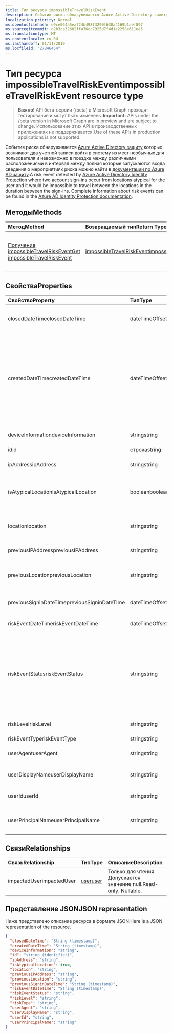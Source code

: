 ```yaml
---
title: Тип ресурса impossibleTravelRiskEvent
description: События риска обнаруживается Azure Active Directory защиту которых возникают два учетной записи войти в систему из мест необычных для пользователя и невозможно в поездке между различными расположениями в интервал между которые запускаются входа полные сведения о события рисков можно найти в документации по Azure AD защиту.
localization_priority: Normal
ms.openlocfilehash: e9ce064a5ea724b498f3290f630a4169b1aef897
ms.sourcegitcommit: d2b3ca32602ffa76cc7925d7f4d1e2258e611ea5
ms.translationtype: MT
ms.contentlocale: ru-RU
ms.lasthandoff: 01/11/2019
ms.locfileid: "27846454"
---
```

# <a name="impossibletravelriskevent-resource-type"></a><span data-ttu-id="2a1f1-103">Тип ресурса impossibleTravelRiskEvent</span><span class="sxs-lookup"><span data-stu-id="2a1f1-103">impossibleTravelRiskEvent resource type</span></span>

> <span data-ttu-id="2a1f1-104">**Важно!** API бета-версии (/beta) в Microsoft Graph проходят тестирование и могут быть изменены.</span><span class="sxs-lookup"><span data-stu-id="2a1f1-104">**Important:** APIs under the /beta version in Microsoft Graph are in preview and are subject to change.</span></span> <span data-ttu-id="2a1f1-105">Использование этих API в производственных приложениях не поддерживается.</span><span class="sxs-lookup"><span data-stu-id="2a1f1-105">Use of these APIs in production applications is not supported.</span></span>

<span data-ttu-id="2a1f1-106">События риска обнаруживается [Azure Active Directory защиту](https://azure.microsoft.com/en-us/documentation/articles/active-directory-identityprotection/) которых возникают два учетной записи войти в систему из мест необычных для пользователя и невозможно в поездке между различными расположениями в интервал между полная которые запускаются входа сведения о мероприятиях риска можно найти в [документации по Azure AD защиту](https://azure.microsoft.com/en-us/documentation/articles/active-directory-identityprotection-risk-events-types/).</span><span class="sxs-lookup"><span data-stu-id="2a1f1-106">A risk event detected by [Azure Active Directory Identity Protection](https://azure.microsoft.com/en-us/documentation/articles/active-directory-identityprotection/) where two account sign-ins occur from locations atypical for the user and it would be impossible to travel between the locations in the duration between the sign-ins. Complete information about risk events can be found in the [Azure AD Identity Protection documentation](https://azure.microsoft.com/en-us/documentation/articles/active-directory-identityprotection-risk-events-types/).</span></span>


## <a name="methods"></a><span data-ttu-id="2a1f1-107">Методы</span><span class="sxs-lookup"><span data-stu-id="2a1f1-107">Methods</span></span>

| <span data-ttu-id="2a1f1-108">Метод</span><span class="sxs-lookup"><span data-stu-id="2a1f1-108">Method</span></span>           | <span data-ttu-id="2a1f1-109">Возвращаемый тип</span><span class="sxs-lookup"><span data-stu-id="2a1f1-109">Return Type</span></span>    |<span data-ttu-id="2a1f1-110">Описание</span><span class="sxs-lookup"><span data-stu-id="2a1f1-110">Description</span></span>|
|:---------------|:--------|:----------|
|[<span data-ttu-id="2a1f1-111">Получение impossibleTravelRiskEvent</span><span class="sxs-lookup"><span data-stu-id="2a1f1-111">Get impossibleTravelRiskEvent</span></span>](../api/impossibletravelriskevent-get.md) | [<span data-ttu-id="2a1f1-112">impossibleTravelRiskEvent</span><span class="sxs-lookup"><span data-stu-id="2a1f1-112">impossibleTravelRiskEvent</span></span>](impossibletravelriskevent.md) |<span data-ttu-id="2a1f1-113">Чтение свойства и связи объекта impossibleTravelRiskEvent.</span><span class="sxs-lookup"><span data-stu-id="2a1f1-113">Read properties and relationships of impossibleTravelRiskEvent object.</span></span>|

## <a name="properties"></a><span data-ttu-id="2a1f1-114">Свойства</span><span class="sxs-lookup"><span data-stu-id="2a1f1-114">Properties</span></span>
| <span data-ttu-id="2a1f1-115">Свойство</span><span class="sxs-lookup"><span data-stu-id="2a1f1-115">Property</span></span>     | <span data-ttu-id="2a1f1-116">Тип</span><span class="sxs-lookup"><span data-stu-id="2a1f1-116">Type</span></span>   |<span data-ttu-id="2a1f1-117">Описание</span><span class="sxs-lookup"><span data-stu-id="2a1f1-117">Description</span></span>|
|:---------------|:--------|:----------|
|<span data-ttu-id="2a1f1-118">closedDateTime</span><span class="sxs-lookup"><span data-stu-id="2a1f1-118">closedDateTime</span></span>|<span data-ttu-id="2a1f1-119">dateTimeOffset</span><span class="sxs-lookup"><span data-stu-id="2a1f1-119">dateTimeOffset</span></span>| <span data-ttu-id="2a1f1-120">Дата и время закрытия события риска</span><span class="sxs-lookup"><span data-stu-id="2a1f1-120">The date and time that the risk event was closed</span></span>|
|<span data-ttu-id="2a1f1-121">createdDateTime</span><span class="sxs-lookup"><span data-stu-id="2a1f1-121">createdDateTime</span></span>|<span data-ttu-id="2a1f1-122">dateTimeOffset</span><span class="sxs-lookup"><span data-stu-id="2a1f1-122">dateTimeOffset</span></span>| <span data-ttu-id="2a1f1-123">Дата и время создания события риска.</span><span class="sxs-lookup"><span data-stu-id="2a1f1-123">The date and time that the risk event was created.</span></span> <span data-ttu-id="2a1f1-124">Это всегда больше или равно datetime самого события риска.</span><span class="sxs-lookup"><span data-stu-id="2a1f1-124">This is always greater than or equal to the datetime of the risk event itself.</span></span> <span data-ttu-id="2a1f1-125">Это правильное свойство для использования в качестве фильтра при запросе события рисков.</span><span class="sxs-lookup"><span data-stu-id="2a1f1-125">This is the correct property to use as a filter when querying risk events.</span></span>|
|<span data-ttu-id="2a1f1-126">deviceInformation</span><span class="sxs-lookup"><span data-stu-id="2a1f1-126">deviceInformation</span></span>|<span data-ttu-id="2a1f1-127">string</span><span class="sxs-lookup"><span data-stu-id="2a1f1-127">string</span></span>| <span data-ttu-id="2a1f1-128">Сведения об устройстве</span><span class="sxs-lookup"><span data-stu-id="2a1f1-128">Information about the device</span></span>|
|<span data-ttu-id="2a1f1-129">id</span><span class="sxs-lookup"><span data-stu-id="2a1f1-129">id</span></span>|<span data-ttu-id="2a1f1-130">строка</span><span class="sxs-lookup"><span data-stu-id="2a1f1-130">string</span></span>| <span data-ttu-id="2a1f1-131">Только для чтения</span><span class="sxs-lookup"><span data-stu-id="2a1f1-131">Read-only</span></span>|
|<span data-ttu-id="2a1f1-132">ipAddress</span><span class="sxs-lookup"><span data-stu-id="2a1f1-132">ipAddress</span></span>|<span data-ttu-id="2a1f1-133">string</span><span class="sxs-lookup"><span data-stu-id="2a1f1-133">string</span></span>| <span data-ttu-id="2a1f1-134">IP-адрес второго входа в</span><span class="sxs-lookup"><span data-stu-id="2a1f1-134">The IP address of the second sign-in</span></span>|
|<span data-ttu-id="2a1f1-135">isAtypicalLocation</span><span class="sxs-lookup"><span data-stu-id="2a1f1-135">isAtypicalLocation</span></span>|<span data-ttu-id="2a1f1-136">boolean</span><span class="sxs-lookup"><span data-stu-id="2a1f1-136">boolean</span></span>| <span data-ttu-id="2a1f1-137">Если выполняется одно из расположений необычных для пользователя</span><span class="sxs-lookup"><span data-stu-id="2a1f1-137">If one of the locations is atypical for the user</span></span>|
|<span data-ttu-id="2a1f1-138">location</span><span class="sxs-lookup"><span data-stu-id="2a1f1-138">location</span></span>|<span data-ttu-id="2a1f1-139">string</span><span class="sxs-lookup"><span data-stu-id="2a1f1-139">string</span></span>| <span data-ttu-id="2a1f1-140">Расположение, подключенного к IP-адрес второго входа в</span><span class="sxs-lookup"><span data-stu-id="2a1f1-140">The location attached to the IP address of the second sign-in</span></span>|
|<span data-ttu-id="2a1f1-141">previousIPAddress</span><span class="sxs-lookup"><span data-stu-id="2a1f1-141">previousIPAddress</span></span>|<span data-ttu-id="2a1f1-142">string</span><span class="sxs-lookup"><span data-stu-id="2a1f1-142">string</span></span>| <span data-ttu-id="2a1f1-143">IP-адрес первого входа в</span><span class="sxs-lookup"><span data-stu-id="2a1f1-143">The IP address of the first sign-in</span></span>|
|<span data-ttu-id="2a1f1-144">previousLocation</span><span class="sxs-lookup"><span data-stu-id="2a1f1-144">previousLocation</span></span>|<span data-ttu-id="2a1f1-145">string</span><span class="sxs-lookup"><span data-stu-id="2a1f1-145">string</span></span>| <span data-ttu-id="2a1f1-146">Расположение, подключенного к IP-адрес первого входа в</span><span class="sxs-lookup"><span data-stu-id="2a1f1-146">The location attached to the IP address of the first sign-in</span></span>|
|<span data-ttu-id="2a1f1-147">previousSigninDateTime</span><span class="sxs-lookup"><span data-stu-id="2a1f1-147">previousSigninDateTime</span></span>|<span data-ttu-id="2a1f1-148">dateTimeOffset</span><span class="sxs-lookup"><span data-stu-id="2a1f1-148">dateTimeOffset</span></span>| <span data-ttu-id="2a1f1-149">Дата и время первого входа в</span><span class="sxs-lookup"><span data-stu-id="2a1f1-149">The date and time of the first sign-in</span></span>|
|<span data-ttu-id="2a1f1-150">riskEventDateTime</span><span class="sxs-lookup"><span data-stu-id="2a1f1-150">riskEventDateTime</span></span>|<span data-ttu-id="2a1f1-151">dateTimeOffset</span><span class="sxs-lookup"><span data-stu-id="2a1f1-151">dateTimeOffset</span></span>| <span data-ttu-id="2a1f1-152">Дата и время второго входа в</span><span class="sxs-lookup"><span data-stu-id="2a1f1-152">The date and time of the second sign-in</span></span>|
|<span data-ttu-id="2a1f1-153">riskEventStatus</span><span class="sxs-lookup"><span data-stu-id="2a1f1-153">riskEventStatus</span></span>|<span data-ttu-id="2a1f1-154">string</span><span class="sxs-lookup"><span data-stu-id="2a1f1-154">string</span></span>| <span data-ttu-id="2a1f1-155">Возможные значения: `active`, `remediated`, `dismissedAsFixed`, `dismissedAsFalsePositive`, `dismissedAsIgnore`, `loginBlocked`, `closedMfaAuto`, `closedMultipleReasons`.</span><span class="sxs-lookup"><span data-stu-id="2a1f1-155">Possible values are: `active`, `remediated`, `dismissedAsFixed`, `dismissedAsFalsePositive`, `dismissedAsIgnore`, `loginBlocked`, `closedMfaAuto`, `closedMultipleReasons`.</span></span>|
|<span data-ttu-id="2a1f1-156">riskLevel</span><span class="sxs-lookup"><span data-stu-id="2a1f1-156">riskLevel</span></span>|<span data-ttu-id="2a1f1-157">string</span><span class="sxs-lookup"><span data-stu-id="2a1f1-157">string</span></span>| <span data-ttu-id="2a1f1-158">Возможные значения: `low`, `medium`, `high`.</span><span class="sxs-lookup"><span data-stu-id="2a1f1-158">Possible values are: `low`, `medium`, `high`.</span></span>|
|<span data-ttu-id="2a1f1-159">riskEventType</span><span class="sxs-lookup"><span data-stu-id="2a1f1-159">riskEventType</span></span>|<span data-ttu-id="2a1f1-160">string</span><span class="sxs-lookup"><span data-stu-id="2a1f1-160">string</span></span>| <span data-ttu-id="2a1f1-161">Тип риска</span><span class="sxs-lookup"><span data-stu-id="2a1f1-161">The type of risk</span></span>|
|<span data-ttu-id="2a1f1-162">userAgent</span><span class="sxs-lookup"><span data-stu-id="2a1f1-162">userAgent</span></span>|<span data-ttu-id="2a1f1-163">string</span><span class="sxs-lookup"><span data-stu-id="2a1f1-163">string</span></span>| <span data-ttu-id="2a1f1-164">Строка агента пользователя в браузере</span><span class="sxs-lookup"><span data-stu-id="2a1f1-164">The browser's user agent string</span></span>|
|<span data-ttu-id="2a1f1-165">userDisplayName</span><span class="sxs-lookup"><span data-stu-id="2a1f1-165">userDisplayName</span></span>|<span data-ttu-id="2a1f1-166">string</span><span class="sxs-lookup"><span data-stu-id="2a1f1-166">string</span></span>| <span data-ttu-id="2a1f1-167">Имя пользователя в группу риска</span><span class="sxs-lookup"><span data-stu-id="2a1f1-167">The name of the user at risk</span></span>|
|<span data-ttu-id="2a1f1-168">userId</span><span class="sxs-lookup"><span data-stu-id="2a1f1-168">userId</span></span>|<span data-ttu-id="2a1f1-169">string</span><span class="sxs-lookup"><span data-stu-id="2a1f1-169">string</span></span>| <span data-ttu-id="2a1f1-170">Идентификатор пользователя в группу риска</span><span class="sxs-lookup"><span data-stu-id="2a1f1-170">The id of the user at risk</span></span>|
|<span data-ttu-id="2a1f1-171">userPrincipalName</span><span class="sxs-lookup"><span data-stu-id="2a1f1-171">userPrincipalName</span></span>|<span data-ttu-id="2a1f1-172">string</span><span class="sxs-lookup"><span data-stu-id="2a1f1-172">string</span></span>| <span data-ttu-id="2a1f1-173">Имя участника-пользователя пользователя в группу риска</span><span class="sxs-lookup"><span data-stu-id="2a1f1-173">The user principal name of the user at risk</span></span>|

## <a name="relationships"></a><span data-ttu-id="2a1f1-174">Связи</span><span class="sxs-lookup"><span data-stu-id="2a1f1-174">Relationships</span></span>
| <span data-ttu-id="2a1f1-175">Связь</span><span class="sxs-lookup"><span data-stu-id="2a1f1-175">Relationship</span></span> | <span data-ttu-id="2a1f1-176">Тип</span><span class="sxs-lookup"><span data-stu-id="2a1f1-176">Type</span></span>   |<span data-ttu-id="2a1f1-177">Описание</span><span class="sxs-lookup"><span data-stu-id="2a1f1-177">Description</span></span>|
|:---------------|:--------|:----------|
|<span data-ttu-id="2a1f1-178">impactedUser</span><span class="sxs-lookup"><span data-stu-id="2a1f1-178">impactedUser</span></span>|[<span data-ttu-id="2a1f1-179">user</span><span class="sxs-lookup"><span data-stu-id="2a1f1-179">user</span></span>](user.md)| <span data-ttu-id="2a1f1-p103">Только для чтения. Допускается значение null.</span><span class="sxs-lookup"><span data-stu-id="2a1f1-p103">Read-only. Nullable.</span></span>|

## <a name="json-representation"></a><span data-ttu-id="2a1f1-182">Представление JSON</span><span class="sxs-lookup"><span data-stu-id="2a1f1-182">JSON representation</span></span>

<span data-ttu-id="2a1f1-183">Ниже представлено описание ресурса в формате JSON.</span><span class="sxs-lookup"><span data-stu-id="2a1f1-183">Here is a JSON representation of the resource.</span></span>

<!-- {
  "blockType": "resource",
  "optionalProperties": [

  ],
  "@odata.type": "microsoft.graph.impossibleTravelRiskEvent"
}-->

```json
{
  "closedDateTime": "String (timestamp)",
  "createdDateTime": "String (timestamp)",
  "deviceInformation": "string",
  "id": "string (identifier)",
  "ipAddress": "string",
  "isAtypicalLocation": true,
  "location": "string",
  "previousIPAddress": "string",
  "previousLocation": "string",
  "previousSigninDateTime": "String (timestamp)",
  "riskEventDateTime": "String (timestamp)",
  "riskEventStatus": "string",
  "riskLevel": "string",
  "riskType": "string",
  "userAgent": "string",
  "userDisplayName": "string",
  "userId": "string",
  "userPrincipalName": "string"
}

```

<!-- uuid: 8fcb5dbc-d5aa-4681-8e31-b001d5168d79
2015-10-25 14:57:30 UTC -->
<!-- {
  "type": "#page.annotation",
  "description": "impossibleTravelRiskEvent resource",
  "keywords": "",
  "section": "documentation",
  "tocPath": ""
}-->
